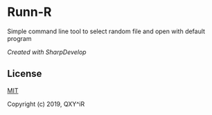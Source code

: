 
# Runn-R

Simple command line tool to select random file and open with default program

*Created with SharpDevelop*

## License

[MIT](http://opensource.org/licenses/MIT)

Copyright (c) 2019, QXY^iR